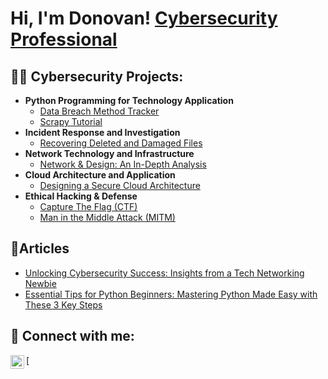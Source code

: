 <h1>Hi, I'm Donovan! <a href="https://www.linkedin.com/in/donovan-roberts-ssm-csm-3a2360a6/">Cybersecurity Professional</a>

<h2>👨‍💻 Cybersecurity Projects:</h2>

- <b>Python Programming for Technology Application</b>
  - [Data Breach Method Tracker](https://github.com/DonovanRoberts/Python-Data-Breach-Tracker)
  - [Scrapy Tutorial](https://github.com/DonovanRoberts/Scrapy-Tutorial)
- <b>Incident Response and Investigation</b>
  - [Recovering Deleted and Damaged Files](https://github.com/DonovanRoberts/Recovering-Deleted-and-Damaged-Files)
- <b>Network Technology and Infrastructure</b>
  - [Network & Design: An In-Depth Analysis](https://github.com/DonovanRoberts/Network-Design-Security)
- <b>Cloud Architecture and Application</b>
  - [Designing a Secure Cloud Architecture](https://github.com/DonovanRoberts/Designing-a-Secure-Cloud-Architecture)
- <b>Ethical Hacking & Defense</b>
  - [Capture The Flag (CTF)](https://github.com/DonovanRoberts/Capture-The-Flag)
  - [Man in the Middle Attack (MITM)](https://github.com/joshmadakor1/Package-Delivery-Pathfinding-Algorithm)

<h2>📰Articles </h2>

- [Unlocking Cybersecurity Success: Insights from a Tech Networking Newbie](https://medium.com/@fennishinvestments/unlocking-cybersecurity-success-insights-from-a-tech-networking-newbie-cc5cc4db82c8)
- [Essential Tips for Python Beginners: Mastering Python Made Easy with These 3 Key Steps](https://medium.com/@fennishinvestments/essential-tips-for-python-beginners-mastering-python-made-easy-with-these-3-key-steps-2138d2cf8304)

<h2> 🤳 Connect with me:</h2>
[<img align="left" alt="JoshMadakor | LinkedIn" width="22px" src="https://cdn.jsdelivr.net/npm/simple-icons@v3/icons/linkedin.svg" />

[linkedin]: https://www.linkedin.com/in/donovan-roberts-ssm-csm-3a2360a6/

<!--
**joshmadakor1/joshmadakor1** is a ✨ _special_ ✨ repository because its `README.md` (this file) appears on your GitHub profile.

Here are some ideas to get you started:

- 🔭 I’m currently working on ...
- 🌱 I’m currently learning ...
- 👯 I’m looking to collaborate on ...
- 🤔 I’m looking for help with ...
- 💬 Ask me about ...
- 📫 How to reach me: ...
- 😄 Pronouns: ...
- ⚡ Fun fact: ...
-->

